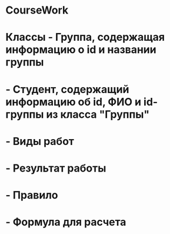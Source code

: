 # CourseWork

# Классы - Группа, содержащая информацию о id и названии группы
#         - Студент, содержащий информацию об id, ФИО и id-группы из класса "Группы"
#         - Виды работ
#         - Результат работы
#         - Правило  
#         - Формула для расчета 